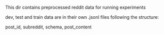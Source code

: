 This dir contains preprocessed reddit data for running experiments

dev, test and train data are in their own .jsonl files following the structure:

post_id, subreddit, schema, post_content
